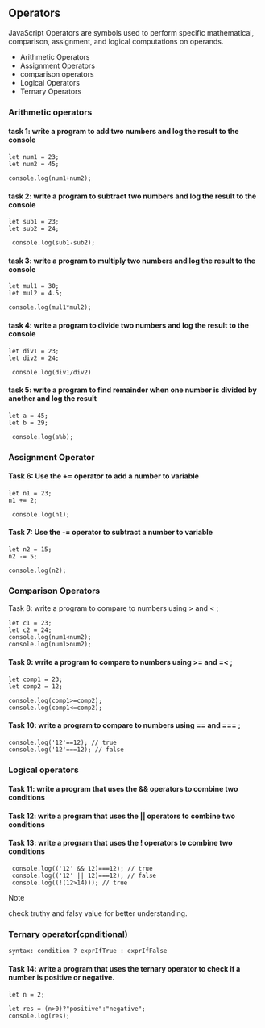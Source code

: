 ## Operators
JavaScript Operators are symbols used to perform specific mathematical, comparison, assignment, and logical computations on operands.

- Arithmetic Operators
- Assignment Operators
- comparison operators
- Logical Operators
- Ternary Operators

### Arithmetic operators

#### task 1: write a program to add two numbers and log the result to the console 
```
let num1 = 23;
let num2 = 45;

console.log(num1+num2); 
```

#### task 2: write a program to subtract two numbers and log the result to the console
```
let sub1 = 23;
let sub2 = 24;

 console.log(sub1-sub2);
```
#### task 3: write a program to multiply two numbers and log the result to the console
```
let mul1 = 30;
let mul2 = 4.5;

console.log(mul1*mul2);
```
#### task 4: write a program to divide two numbers and log the result to the console
```
let div1 = 23;
let div2 = 24;

 console.log(div1/div2)
```
#### task 5: write a program to find remainder when one number is divided by another and log the result
```
let a = 45;
let b = 29;

 console.log(a%b);
```

### Assignment Operator

#### Task 6: Use the += operator to add a number to variable
```
let n1 = 23;
n1 += 2;

 console.log(n1);
```
#### Task 7: Use the -= operator to subtract a number to variable
```
let n2 = 15;
n2 -= 5;

console.log(n2);
```
 ### Comparison Operators

Task 8: write a program to compare to numbers using > and < ;
```
let c1 = 23;
let c2 = 24;
console.log(num1<num2);
console.log(num1>num2);
```
#### Task 9: write a program to compare to numbers using >= and =< ;
```
let comp1 = 23;
let comp2 = 12;

console.log(comp1>=comp2);
console.log(comp1<=comp2);
```
#### Task 10: write a program to compare to numbers using == and === ;
```
console.log('12'==12); // true
console.log('12'===12); // false
```

### Logical operators

#### Task 11: write a program that uses the && operators to combine two conditions
#### Task 12: write a program that uses the || operators to combine two conditions
#### Task 13: write a program that uses the ! operators to combine two conditions

```
 console.log(('12' && 12)===12); // true
 console.log(('12' || 12)===12); // false
 console.log((!(12>14))); // true
```
> [!NOTE]
> check truthy and falsy value for better understanding.

### Ternary operator(cpnditional)
   `syntax: condition ? exprIfTrue : exprIfFalse`

#### Task 14: write a program that uses the ternary operator to check if a number is positive or negative.

```
let n = 2;

let res = (n>0)?"positive":"negative";
console.log(res);
```